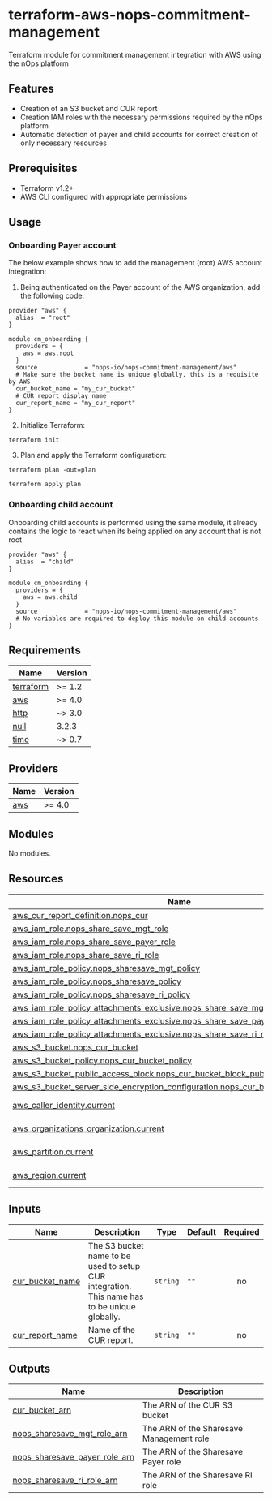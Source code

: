 # terraform-aws-nops-commitment-management
Terraform module for commitment management integration with AWS using the nOps platform

## Features
- Creation of an S3 bucket and CUR report
- Creation IAM roles with the necessary permissions required by the nOps platform
- Automatic detection of payer and child accounts for correct creation of only necessary resources

## Prerequisites

- Terraform v1.2+
- AWS CLI configured with appropriate permissions

## Usage

### Onboarding Payer account

The below example shows how to add the management (root) AWS account integration:


1. Being authenticated on the Payer account of the AWS organization, add the following code:
```hcl
provider "aws" {
  alias  = "root"
}

module cm_onboarding {
  providers = {
    aws = aws.root
  }
  source             = "nops-io/nops-commitment-management/aws"
  # Make sure the bucket name is unique globally, this is a requisite by AWS
  cur_bucket_name = "my_cur_bucket"
  # CUR report display name
  cur_report_name = "my_cur_report"
}
```

2. Initialize Terraform:

```
terraform init
```

3. Plan and apply the Terraform configuration:

```
terraform plan -out=plan

terraform apply plan
```


### Onboarding child account

Onboarding child accounts is performed using the same module, it already contains the logic to react when its being applied on any account that is not root
```hcl
provider "aws" {
  alias  = "child"
}

module cm_onboarding {
  providers = {
    aws = aws.child
  }
  source             = "nops-io/nops-commitment-management/aws"
  # No variables are required to deploy this module on child accounts
}

```

<!-- BEGIN_TF_DOCS -->
## Requirements

| Name | Version |
|------|---------|
| <a name="requirement_terraform"></a> [terraform](#requirement\_terraform) | >= 1.2 |
| <a name="requirement_aws"></a> [aws](#requirement\_aws) | >= 4.0 |
| <a name="requirement_http"></a> [http](#requirement\_http) | ~> 3.0 |
| <a name="requirement_null"></a> [null](#requirement\_null) | 3.2.3 |
| <a name="requirement_time"></a> [time](#requirement\_time) | ~> 0.7 |

## Providers

| Name | Version |
|------|---------|
| <a name="provider_aws"></a> [aws](#provider\_aws) | >= 4.0 |

## Modules

No modules.

## Resources

| Name | Type |
|------|------|
| [aws_cur_report_definition.nops_cur](https://registry.terraform.io/providers/hashicorp/aws/latest/docs/resources/cur_report_definition) | resource |
| [aws_iam_role.nops_share_save_mgt_role](https://registry.terraform.io/providers/hashicorp/aws/latest/docs/resources/iam_role) | resource |
| [aws_iam_role.nops_share_save_payer_role](https://registry.terraform.io/providers/hashicorp/aws/latest/docs/resources/iam_role) | resource |
| [aws_iam_role.nops_share_save_ri_role](https://registry.terraform.io/providers/hashicorp/aws/latest/docs/resources/iam_role) | resource |
| [aws_iam_role_policy.nops_sharesave_mgt_policy](https://registry.terraform.io/providers/hashicorp/aws/latest/docs/resources/iam_role_policy) | resource |
| [aws_iam_role_policy.nops_sharesave_policy](https://registry.terraform.io/providers/hashicorp/aws/latest/docs/resources/iam_role_policy) | resource |
| [aws_iam_role_policy.nops_sharesave_ri_policy](https://registry.terraform.io/providers/hashicorp/aws/latest/docs/resources/iam_role_policy) | resource |
| [aws_iam_role_policy_attachments_exclusive.nops_share_save_mgt_managed_policies](https://registry.terraform.io/providers/hashicorp/aws/latest/docs/resources/iam_role_policy_attachments_exclusive) | resource |
| [aws_iam_role_policy_attachments_exclusive.nops_share_save_payer_managed_policies](https://registry.terraform.io/providers/hashicorp/aws/latest/docs/resources/iam_role_policy_attachments_exclusive) | resource |
| [aws_iam_role_policy_attachments_exclusive.nops_share_save_ri_managed_policies](https://registry.terraform.io/providers/hashicorp/aws/latest/docs/resources/iam_role_policy_attachments_exclusive) | resource |
| [aws_s3_bucket.nops_cur_bucket](https://registry.terraform.io/providers/hashicorp/aws/latest/docs/resources/s3_bucket) | resource |
| [aws_s3_bucket_policy.nops_cur_bucket_policy](https://registry.terraform.io/providers/hashicorp/aws/latest/docs/resources/s3_bucket_policy) | resource |
| [aws_s3_bucket_public_access_block.nops_cur_bucket_block_public_access](https://registry.terraform.io/providers/hashicorp/aws/latest/docs/resources/s3_bucket_public_access_block) | resource |
| [aws_s3_bucket_server_side_encryption_configuration.nops_cur_bucket_encryption](https://registry.terraform.io/providers/hashicorp/aws/latest/docs/resources/s3_bucket_server_side_encryption_configuration) | resource |
| [aws_caller_identity.current](https://registry.terraform.io/providers/hashicorp/aws/latest/docs/data-sources/caller_identity) | data source |
| [aws_organizations_organization.current](https://registry.terraform.io/providers/hashicorp/aws/latest/docs/data-sources/organizations_organization) | data source |
| [aws_partition.current](https://registry.terraform.io/providers/hashicorp/aws/latest/docs/data-sources/partition) | data source |
| [aws_region.current](https://registry.terraform.io/providers/hashicorp/aws/latest/docs/data-sources/region) | data source |

## Inputs

| Name | Description | Type | Default | Required |
|------|-------------|------|---------|:--------:|
| <a name="input_cur_bucket_name"></a> [cur\_bucket\_name](#input\_cur\_bucket\_name) | The S3 bucket name to be used to setup CUR integration. This name has to be unique globally. | `string` | `""` | no |
| <a name="input_cur_report_name"></a> [cur\_report\_name](#input\_cur\_report\_name) | Name of the CUR report. | `string` | `""` | no |

## Outputs

| Name | Description |
|------|-------------|
| <a name="output_cur_bucket_arn"></a> [cur\_bucket\_arn](#output\_cur\_bucket\_arn) | The ARN of the CUR S3 bucket |
| <a name="output_nops_sharesave_mgt_role_arn"></a> [nops\_sharesave\_mgt\_role\_arn](#output\_nops\_sharesave\_mgt\_role\_arn) | The ARN of the Sharesave Management role |
| <a name="output_nops_sharesave_payer_role_arn"></a> [nops\_sharesave\_payer\_role\_arn](#output\_nops\_sharesave\_payer\_role\_arn) | The ARN of the Sharesave Payer role |
| <a name="output_nops_sharesave_ri_role_arn"></a> [nops\_sharesave\_ri\_role\_arn](#output\_nops\_sharesave\_ri\_role\_arn) | The ARN of the Sharesave RI role |
<!-- END_TF_DOCS -->
